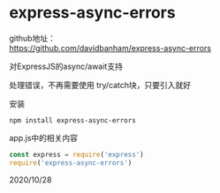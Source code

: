 # express-async-errors

github地址：  
https://github.com/davidbanham/express-async-errors  

对ExpressJS的async/await支持  

处理错误，不再需要使用 try/catch块，只要引入就好  

安装  
```
npm install express-async-errors
```

app.js中的相关内容  
```js
const express = require('express')
require('express-async-errors')
```


2020/10/28  
